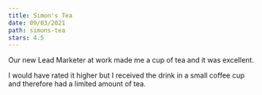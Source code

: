 ```yaml
---
title: Simon's Tea
date: 09/03/2021
path: simons-tea
stars: 4.5
---
```


Our new Lead Marketer at work made me a cup of tea and it was excellent.

I would have rated it higher but I received the drink in a small coffee cup and therefore had a limited amount of tea.
